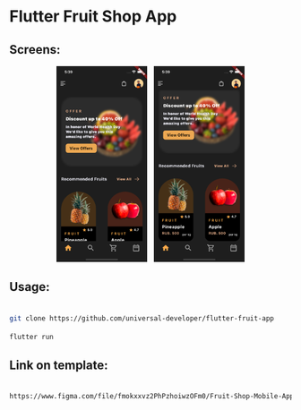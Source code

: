 <h1>Flutter Fruit Shop App</h1>

<h2>Screens: </h2>

<p align="center"><img src="git-images/1.png" height="350px"/> &nbsp; <img src="git-images/2.png" height="350px"/></p>


<h2>Usage: </h2>

```bash

git clone https://github.com/universal-developer/flutter-fruit-app

flutter run

```

<h2>Link on template: </h2>

```bash

https://www.figma.com/file/fmokxxvz2PhPzhoiwzOFm0/Fruit-Shop-Mobile-App-UI-(Community)?node-id=1%3A335

```

